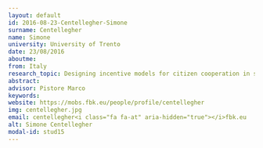 ```yaml
---
layout: default 
id: 2016-08-23-Centellegher-Simone
surname: Centellegher
name: Simone
university: University of Trento
date: 23/08/2016
aboutme: 
from: Italy
research_topic: Designing incentive models for citizen cooperation in smart communities
abstract: 
advisor: Pistore Marco
keywords: 
website: https://mobs.fbk.eu/people/profile/centellegher
img: centellegher.jpg
email: centellegher<i class="fa fa-at" aria-hidden="true"></i>fbk.eu
alt: Simone Centellegher
modal-id: stud15
---
```

